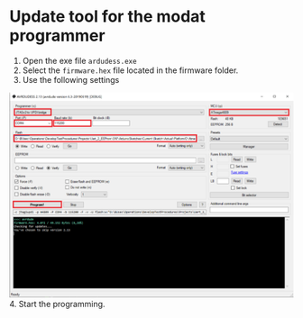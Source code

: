 # Update tool for the modat programmer
1. Open the exe file `ardudess.exe`
2. Select the `firmware.hex` file located in the firmware folder. 
3. Use the following settings

![img][config]
4. Start the programming. 

[config]: https://github.com/AzizSayfutdinov/ModatProgrammerTool/blob/master/update_tool/img/config.png "config"